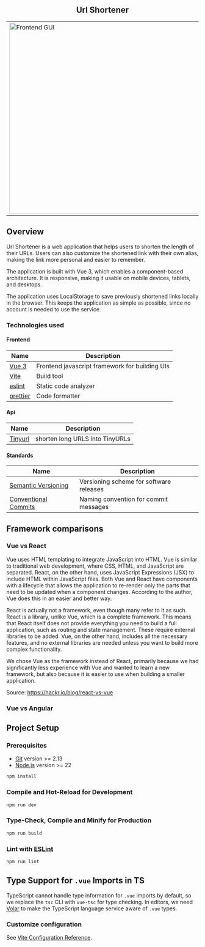 <div align="center">

## Url Shortener
</div>

<div align="center">
  <table>
    <tr>
      <td>
        <img alt="Frontend GUI" src="https://github.com/user-attachments/assets/ada5a4c3-e8e4-40eb-9b0c-023ea1166149" width="500">
      </td>
    </tr>
  </table>
</div>

## Overview
Url Shortener is a web application that helps users to shorten the length of their URLs.
Users can also customize the shortened link with their own alias, making the link more personal and easier to remember.

The application is built with Vue 3, which enables a component-based architecture. It is responsive, making it usable on mobile devices, tablets, and desktops.

The application uses LocalStorage to save previously shortened links locally in the browser. This keeps the application as simple as possible, since no account is needed to use the service.

### Technologies used

#### Frontend

| Name                                                  | Description                                        |
|-------------------------------------------------------|----------------------------------------------------|
| [Vue 3](https://vuejs.org/)                           | Frontend javascript framework for building UIs     |
| [Vite](https://vite.dev/)                             | Build tool                                         |
| [eslint](https://eslint.org/)                         | Static code analyzer                               |
| [prettier](https://prettier.io/)                      | Code formatter                                     |

#### Api

| Name                                                  | Description                                        |
|-------------------------------------------------------|----------------------------------------------------|
| [Tinyurl](https://tinyurl.com/app/dev)                | shorten long URLS into TinyURLs                    |

#### Standards 

| Name                                                  | Description                                        |
|-------------------------------------------------------|----------------------------------------------------|
| [Semantic Versioning](https://semver.org/)            | Versioning scheme for software releases            |
| [Conventional Commits](https://tinyurl.com/cchellyeah)| Naming convention for commit messages              |


## Framework comparisons 
### Vue vs React

Vue uses HTML templating to integrate JavaScript into HTML. Vue is similar to traditional web development, where CSS, HTML, and JavaScript are separated. React, on the other hand, uses JavaScript Expressions (JSX) to include HTML within JavaScript files. Both Vue and React have components with a lifecycle that allows the application to re-render only the parts that need to be updated when a component changes. According to the author, Vue does this in an easier and better way.

React is actually not a framework, even though many refer to it as such. React is a library, unlike Vue, which is a complete framework. This means that React itself does not provide everything you need to build a full application, such as routing and state management. These require external libraries to be added. Vue, on the other hand, includes all the necessary features, and no external libraries are needed unless you want to build more complex functionality.

We chose Vue as the framework instead of React, primarily because we had significantly less experience with Vue and wanted to learn a new framework, but also because it is easier to use when building a smaller application.

Source: https://hackr.io/blog/react-vs-vue

### Vue vs Angular


## Project Setup

### Prerequisites
* [Git](https://git-scm.com) version >= 2.13
* [Node.js](https://nodejs.org) version >= 22

```sh
npm install
```

### Compile and Hot-Reload for Development

```sh
npm run dev
```

### Type-Check, Compile and Minify for Production

```sh
npm run build
```

### Lint with [ESLint](https://eslint.org/)

```sh
npm run lint
```

## Type Support for `.vue` Imports in TS

TypeScript cannot handle type information for `.vue` imports by default, so we replace the `tsc` CLI with `vue-tsc` for type checking. In editors, we need [Volar](https://marketplace.visualstudio.com/items?itemName=Vue.volar) to make the TypeScript language service aware of `.vue` types.

### Customize configuration

See [Vite Configuration Reference](https://vite.dev/config/).


